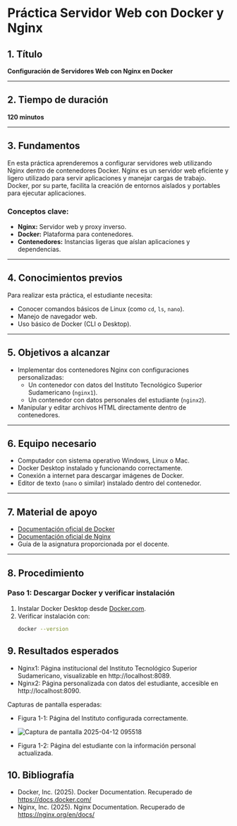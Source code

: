 # Práctica Servidor Web con Docker y Nginx

## 1. Título
**Configuración de Servidores Web con Nginx en Docker**

---

## 2. Tiempo de duración
**120 minutos**

---

## 3. Fundamentos
En esta práctica aprenderemos a configurar servidores web utilizando Nginx dentro de contenedores Docker. Nginx es un servidor web eficiente y ligero utilizado para servir aplicaciones y manejar cargas de trabajo. Docker, por su parte, facilita la creación de entornos aislados y portables para ejecutar aplicaciones.

### Conceptos clave:
- **Nginx:** Servidor web y proxy inverso.
- **Docker:** Plataforma para contenedores.
- **Contenedores:** Instancias ligeras que aíslan aplicaciones y dependencias.

---

## 4. Conocimientos previos
Para realizar esta práctica, el estudiante necesita:
- Conocer comandos básicos de Linux (como `cd`, `ls`, `nano`).
- Manejo de navegador web.
- Uso básico de Docker (CLI o Desktop).

---

## 5. Objetivos a alcanzar
- Implementar dos contenedores Nginx con configuraciones personalizadas:
  - Un contenedor con datos del Instituto Tecnológico Superior Sudamericano (`nginx1`).
  - Un contenedor con datos personales del estudiante (`nginx2`).
- Manipular y editar archivos HTML directamente dentro de contenedores.

---

## 6. Equipo necesario
- Computador con sistema operativo Windows, Linux o Mac.
- Docker Desktop instalado y funcionando correctamente.
- Conexión a internet para descargar imágenes de Docker.
- Editor de texto (`nano` o similar) instalado dentro del contenedor.

---

## 7. Material de apoyo
- [Documentación oficial de Docker](https://docs.docker.com/)
- [Documentación oficial de Nginx](https://nginx.org/en/docs/)
- Guía de la asignatura proporcionada por el docente.

---

## 8. Procedimiento

### Paso 1: Descargar Docker y verificar instalación
1. Instalar Docker Desktop desde [Docker.com](https://www.docker.com/).
2. Verificar instalación con:
   ```bash
   docker --version

## 9. Resultados esperados
- Nginx1: Página institucional del Instituto Tecnológico Superior Sudamericano, visualizable en http://localhost:8089.
- Nginx2: Página personalizada con datos del estudiante, accesible en http://localhost:8090.

Capturas de pantalla esperadas:
- Figura 1-1: Página del Instituto configurada correctamente.
- ![Captura de pantalla 2025-04-12 095518](https://github.com/user-attachments/assets/f2dbe529-dffe-4e5c-a8d5-8b610dfefe1f)

- Figura 1-2: Página del estudiante con la información personal actualizada.


## 10. Bibliografía
- Docker, Inc. (2025). Docker Documentation. Recuperado de https://docs.docker.com/
- Nginx, Inc. (2025). Nginx Documentation. Recuperado de https://nginx.org/en/docs/



